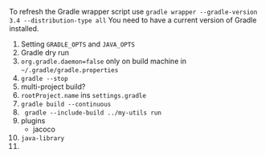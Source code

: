 To refresh the Gradle wrapper script use `gradle wrapper --gradle-version 3.4 --distribution-type all` You need to have a
current version of Gradle installed.

1. Setting `GRADLE_OPTS` and `JAVA_OPTS`
1. Gradle dry run
1. `org.gradle.daemon=false` only on build machine in `~/.gradle/gradle.properties`
1. `gradle --stop`
1. multi-project build?
1. `rootProject.name` ins `settings.gradle`
1. `gradle build --continuous`
1. ` gradle --include-build ../my-utils run`
1. plugins
    * jacoco
1. `java-library`
1.     